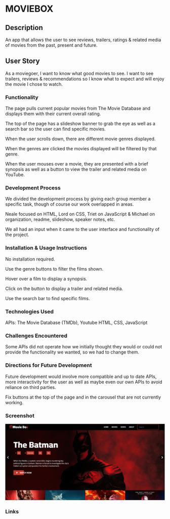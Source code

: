 # MOVIEBOX

## Description

An app that allows the user to see reviews, trailers, ratings & related media of movies from the past, present and future.

## User Story

As a moviegoer, I want to know what good movies to see. I want to see trailers, reviews & recommendations so I know what to expect and will enjoy the movie I chose to watch.

### Functionality

The page pulls current popular movies from The Movie Database and displays them with their current overall rating.

The top of the page has a slideshow banner to grab the eye as well as a search bar so the user can find specific movies.

When the user scrolls down, there are different movie genres displayed.

When the genres are clicked the movies displayed will be filtered by that genre.

When the user mouses over a movie, they are presented with a brief synopsis as well as a button to view the trailer and related media on YouTube.

### Development Process

We divided the development process by giving each group member a specific task, though of course our work overlapped in areas.

Neale focused on HTML, Lord on CSS, Triet on JavaScript & Michael on organization, readme, slideshow, speaker notes, etc.

We all had an input when it came to the user interface and functionality of the project.

### Installation & Usage Instructions

No installation required.

Use the genre buttons to filter the films shown.

Hover over a film to display a synopsis.

Click on the button to display a trailer and related media.

Use the search bar to find specific films.

### Technologies Used

APIs: The Movie Database (TMDb), Youtube
HTML, CSS, JavaScript

### Challenges Encountered

Some APIs did not operate how we initially thought they would or could not provide the functionality we wanted, so we had to change them.

### Directions for Future Development

Future development would involve more compatible and up to date APIs, more interactivity for the user as well as maybe even our own APIs to avoid
reliance on third parties.

Fix buttons at the top of the page and in the carousel that are not currently working.

### Screenshot

![Click](.//images/batman.jpg)

### Links

